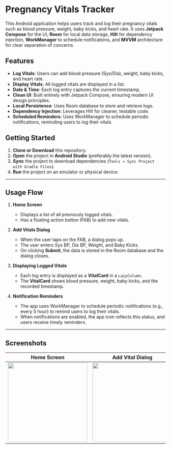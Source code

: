 # Pregnancy Vitals Tracker

This Android application helps users track and log their pregnancy vitals such as blood pressure, weight, baby kicks, and heart rate. It uses **Jetpack Compose** for the UI, **Room** for local data storage, **Hilt** for dependency injection, **WorkManager** to schedule notifications, and **MVVM** architecture for clear separation of concerns.

## Features
- **Log Vitals**: Users can add blood pressure (Sys/Dia), weight, baby kicks, and heart rate.
- **Display Vitals**: All logged vitals are displayed in a list.
- **Date & Time**: Each log entry captures the current timestamp.
- **Clean UI**: Built entirely with Jetpack Compose, ensuring modern UI design principles.
- **Local Persistence**: Uses Room database to store and retrieve logs.
- **Dependency Injection**: Leverages Hilt for cleaner, testable code.
- **Scheduled Reminders**: Uses WorkManager to schedule periodic notifications, reminding users to log their vitals.

## Getting Started

1. **Clone or Download** this repository.  
2. **Open** the project in **Android Studio** (preferably the latest version).  
3. **Sync** the project to download dependencies (`Tools > Sync Project with Gradle Files`).  
4. **Run** the project on an emulator or physical device.

---

## Usage Flow

1. **Home Screen**  
   - Displays a list of all previously logged vitals.  
   - Has a floating action button (FAB) to add new vitals.

2. **Add Vitals Dialog**  
   - When the user taps on the FAB, a dialog pops up.  
   - The user enters Sys BP, Dia BP, Weight, and Baby Kicks.  
   - On clicking **Submit**, the data is stored in the Room database and the dialog closes.

3. **Displaying Logged Vitals**  
   - Each log entry is displayed as a **VitalCard** in a `LazyColumn`.  
   - The **VitalCard** shows blood pressure, weight, baby kicks, and the recorded timestamp.

4. **Notification Reminders**  
   - The app uses WorkManager to schedule periodic notifications (e.g., every 5 hour) to remind users to log their vitals.
   - When notifications are enabled, the app icon reflects this status, and users receive timely reminders.

---

## Screenshots

| Home Screen | Add Vital Dialog |
|-------------|------------------|
| <img src="https://github.com/user-attachments/assets/5f5fbac8-d1ef-487d-9f5e-ce8263b21477" width="250"/> | <img src="https://github.com/user-attachments/assets/8558500a-3caa-49a7-999c-013086f225d8" width="250"/> |


